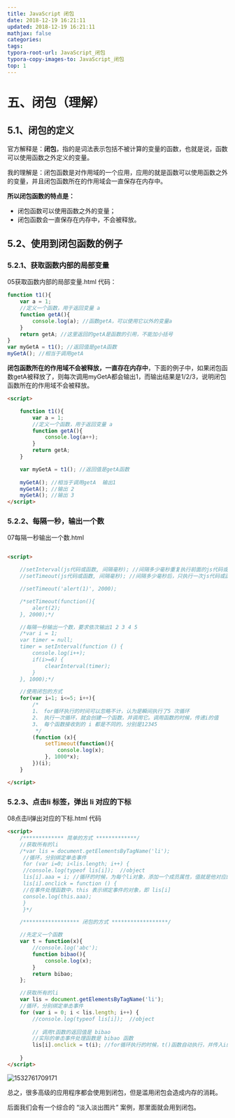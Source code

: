 ```yaml
---
title: JavaScript 闭包
date: 2018-12-19 16:21:11
updated: 2018-12-19 16:21:11 
mathjax: false
categories: 
tags:
typora-root-url: JavaScript_闭包
typora-copy-images-to: JavaScript_闭包
top: 1
---
```



# 五、闭包（理解）

## 5.1、闭包的定义

官方解释是：**闭包**，指的是词法表示包括不被计算的变量的函数，也就是说，函数可以使用函数之外定义的变量。

我的理解是：闭包函数是对作用域的一个应用，应用的就是函数可以使用函数之外的变量，并且闭包函数所在的作用域会一直保存在内存中。



**所以闭包函数的特点是：**

- 闭包函数可以使用函数之外的变量；
- 闭包函数会一直保存在内存中，不会被释放。



## 5.2、使用到闭包函数的例子

### 5.2.1、获取函数内部的局部变量

05获取函数内部的局部变量.html  代码：

```javascript
function t1(){
    var a = 1;
    //定义一个函数，用于返回变量 a
    function getA(){
        console.log(a); //函数getA，可以使用它以外的变量a
    }
    return getA; //这里返回的getA是函数的引用，不能加小括号
}
var myGetA = t1(); //返回值是getA函数
myGetA(); //相当于调用getA
```

**闭包函数所在的作用域不会被释放，一直存在内存中**，下面的例子中，如果闭包函数getA被释放了，则每次调用myGetA都会输出1，而输出结果是1/2/3，说明闭包函数所在的作用域不会被释放。

```html
<script>

    function t1(){
        var a = 1;
        //定义一个函数，用于返回变量 a
        function getA(){
            console.log(a++);
        }
        return getA;
    }

    var myGetA = t1(); //返回值是getA函数
    
    myGetA(); //相当于调用getA  输出1
    myGetA(); //输出 2
    myGetA(); //输出 3
</script>
```



### 5.2.2、每隔一秒，输出一个数

07每隔一秒输出一个数.html

```html

<script>

    //setInterval(js代码或函数, 间隔毫秒); //间隔多少毫秒重复执行前面的js代码或函数
    //setTimeout(js代码或函数, 间隔毫秒); //间隔多少毫秒后，只执行一次js代码或函数

    //setTimeout('alert(1)', 2000);

    /*setTimeout(function(){
        alert(2);
    }, 2000);*/

    //每隔一秒输出一个数，要求依次输出1 2 3 4 5
    /*var i = 1;
    var timer = null;
    timer = setInterval(function () {
        console.log(i++);
        if(i>=6) {
            clearInterval(timer);
        }
    }, 1000);*/

    //使用闭包的方式
    for(var i=1; i<=5; i++){
        /*
        1、 for循环执行的时间可以忽略不计，认为是瞬间执行了5 次循环
        2、 执行一次循环，就会创建一个函数，并调用它。调用函数的时候，传递i的值
        3、 每个函数接收到的 i 都是不同的，分别是12345
         */
        (function (x){
            setTimeout(function(){
                console.log(x);
            }, 1000*x);
        })(i);
    }

</script>
```



### 5.2.3、点击li 标签，弹出 li 对应的下标

08点击li弹出对应的下标.html   代码

```html
<script>
    /************* 简单的方式 *************/
    //获取所有的li
    /*var lis = document.getElementsByTagName('li');
     //循环，分别绑定单击事件
     for (var i=0; i<lis.length; i++) {
     //console.log(typeof lis[i]);  //object
     lis[i].aaa = i; //循环的时候，为每个li对象，添加一个成员属性，值就是他对应的下标
     lis[i].onclick = function () {
     //在事件处理函数中，this 表示绑定事件的对象，即 lis[i]
     console.log(this.aaa);
     }
     }*/

    /****************** 闭包的方式 ******************/

    //先定义一个函数
    var t = function(x){
        //console.log('abc');
        function bibao(){
            console.log(x);
        }
        return bibao;
    };

    //获取所有的li
    var lis = document.getElementsByTagName('li');
    //循环，分别绑定单击事件
    for (var i = 0; i < lis.length; i++) {
        //console.log(typeof lis[i]);  //object
        
        // 调用t函数的返回值是 bibao
        //实际的单击事件处理函数是 bibao 函数
        lis[i].onclick = t(i); //for循环执行的时候，t()函数自动执行，并传入i的值。
        
    }
</script>
```

![1532761709171](1532761709171.png)

总之，很多高级的应用程序都会使用到闭包，但是滥用闭包会造成内存的消耗。

后面我们会有一个综合的 “淡入淡出图片” 案例，那里面就会用到闭包。





